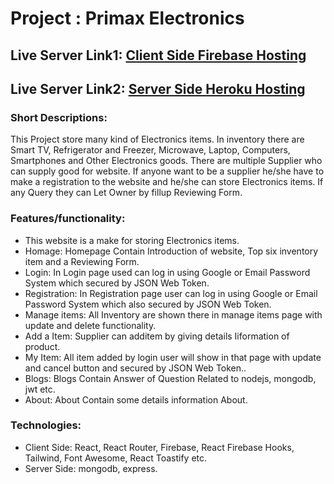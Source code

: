 # Project : Primax Electronics

## Live Server Link1: [Client Side Firebase Hosting](https://primax-electronics.web.app/)
## Live Server Link2: [Server Side Heroku Hosting](https://primax-electronics.herokuapp.com/)

### Short Descriptions:
This Project store many kind of Electronics items.
In inventory there are Smart TV, Refrigerator and Freezer, Microwave, Laptop, Computers, Smartphones and Other Electronics goods.
There are multiple Supplier who can supply good for website.
If anyone want to be a supplier he/she have to make a registration to the website and he/she can store Electronics items. If any Query they can Let Owner by fillup Reviewing Form.

### Features/functionality:

* This website is a make for storing Electronics items.
* Homage: Homepage Contain Introduction of website, Top six inventory item  and a  Reviewing Form.
* Login: In Login page used can log in using Google or Email Password System which secured by JSON Web Token.
* Registration: In Registration page user can log in using Google or Email Password System which also secured by JSON Web Token.
* Manage items: All Inventory are shown there in manage items page with update and delete functionality.
* Add a Item: Supplier can additem by giving details Iiformation of product.
* My Item: All item added by login user will show in that page with update and cancel button and secured by JSON Web Token..
* Blogs: Blogs Contain Answer of Question Related to nodejs, mongodb, jwt etc.
* About: About Contain some details information About.

### Technologies:
* Client Side: React, React Router, Firebase, React Firebase Hooks, Tailwind, Font Awesome, React Toastify etc.
* Server Side: mongodb, express.
